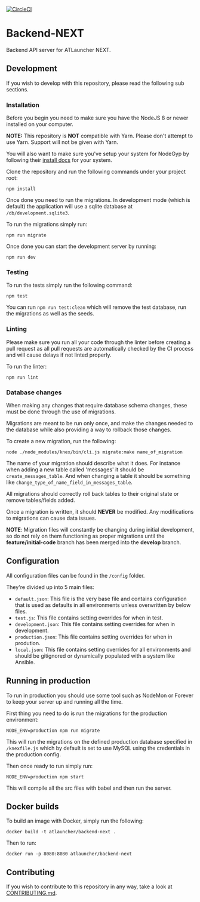 [![CircleCI](https://circleci.com/gh/ATLauncher/Backend-NEXT/tree/feature%2Finitial-code.svg?style=svg)](https://circleci.com/gh/ATLauncher/Backend-NEXT/tree/feature%2Finitial-code)

# Backend-NEXT
Backend API server for ATLauncher NEXT.

## Development
If you wish to develop with this repository, please read the following sub sections.

### Installation
Before you begin you need to make sure you have the NodeJS 8 or newer installed on your computer.

**NOTE:** This repository is **NOT** compatible with Yarn. Please don't attempt to use Yarn. Support
will not be given with Yarn.

You will also want to make sure you've setup your system for NodeGyp by following their
[install docs](https://github.com/nodejs/node-gyp#installation) for your system.

Clone the repository and run the following commands under your project root:

```shell
npm install
```

Once done you need to run the migrations. In development mode (which is default) the application
will use a sqlite database at `/db/development.sqlite3`.

To run the migrations simply run:

```shell
npm run migrate
```

Once done you can start the development server by running:

```shell
npm run dev
```

### Testing
To run the tests simply run the following command:

```shell
npm test
```

You can run `npm run test:clean` which will remove the test database, run the migrations as well as
the seeds.

### Linting
Please make sure you run all your code through the linter before creating a pull request as all pull
requests are automatically checked by the CI process and will cause delays if not linted properly.

To run the linter:

```shell
npm run lint
```

### Database changes
When making any changes that require database schema changes, these must be done through the use of
migrations.

Migrations are meant to be run only once, and make the changes needed to the database while also
providing a way to rollback those changes.

To create a new migration, run the following:

```shell
node ./node_modules/knex/bin/cli.js migrate:make name_of_migration
```

The name of your migration should describe what it does. For instance when adding a new table called
'messages' it should be `create_messages_table`. And when changing a table it should be something
like `change_type_of_name_field_in_messages_table`.

All migrations should correctly roll back tables to their original state or remove tables/fields
added.

Once a migration is written, it should **NEVER** be modified. Any modifications to migrations can
cause data issues.

**NOTE**: Migration files will constantly be changing during initial development, so do not rely on
them functioning as proper migrations until the **feature/initial-code** branch has been merged into
the **develop** branch.

## Configuration
All configuration files can be found in the `/config` folder.

They're divided up into 5 main files:

 - `default.json`: This file is the very base file and contains configuration that is used as
                   defaults in all environments unless overwritten by below files.
 - `test.js`: This file contains setting overrides for when in test.
 - `development.json`: This file contains setting overrides for when in development.
 - `production.json`: This file contains setting overrides for when in prodution.
 - `local.json`: This file contains setting overrides for all environments and should be gitignored
                  or dynamically populated with a system like Ansible.

## Running in production
To run in production you should use some tool such as NodeMon or Forever to keep your server up and
running all the time.

First thing you need to do is run the migrations for the production environment:

```shell
NODE_ENV=production npm run migrate
```

This will run the migrations on the defined production database specified in `/knexfile.js` which by
default is set to use MySQL using the credentials in the production config.

Then once ready to run simply run:

```shell
NODE_ENV=production npm start
```

This will compile all the src files with babel and then run the server.

## Docker builds
To build an image with Docker, simply run the following:

```shell
docker build -t atlauncher/backend-next .
```

Then to run:

```shell
docker run -p 8080:8080 atlauncher/backend-next
```

## Contributing
If you wish to contribute to this repository in any way, take a look at
[CONTRIBUTING.md](CONTRIBUTING.md).